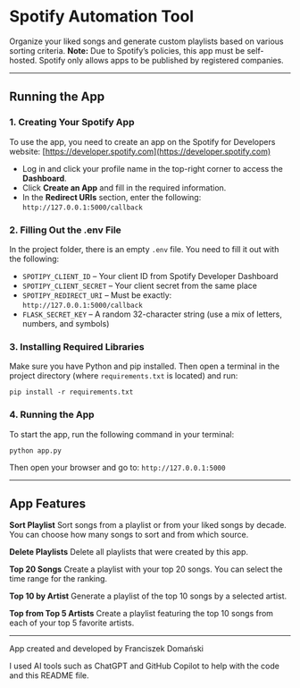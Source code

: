 # Spotify Automation Tool

Organize your liked songs and generate custom playlists based on various sorting criteria.
**Note:** Due to Spotify’s policies, this app must be self-hosted. Spotify only allows apps to be published by registered companies.

---

## Running the App

### 1. Creating Your Spotify App

To use the app, you need to create an app on the Spotify for Developers website:
[https://developer.spotify.com](https://developer.spotify.com)

* Log in and click your profile name in the top-right corner to access the **Dashboard**.
* Click **Create an App** and fill in the required information.
* In the **Redirect URIs** section, enter the following:
  `http://127.0.0.1:5000/callback`

### 2. Filling Out the .env File

In the project folder, there is an empty `.env` file. You need to fill it out with the following:

* `SPOTIPY_CLIENT_ID` – Your client ID from Spotify Developer Dashboard
* `SPOTIPY_CLIENT_SECRET` – Your client secret from the same place
* `SPOTIPY_REDIRECT_URI` – Must be exactly: `http://127.0.0.1:5000/callback`
* `FLASK_SECRET_KEY` – A random 32-character string (use a mix of letters, numbers, and symbols)

### 3. Installing Required Libraries

Make sure you have Python and pip installed. Then open a terminal in the project directory (where `requirements.txt` is located) and run:

```
pip install -r requirements.txt
```

### 4. Running the App

To start the app, run the following command in your terminal:

```
python app.py
```

Then open your browser and go to:
`http://127.0.0.1:5000`

---

## App Features

**Sort Playlist**
Sort songs from a playlist or from your liked songs by decade. You can choose how many songs to sort and from which source.

**Delete Playlists**
Delete all playlists that were created by this app.

**Top 20 Songs**
Create a playlist with your top 20 songs. You can select the time range for the ranking.

**Top 10 by Artist**
Generate a playlist of the top 10 songs by a selected artist.

**Top from Top 5 Artists**
Create a playlist featuring the top 10 songs from each of your top 5 favorite artists.

---

App created and developed by Franciszek Domański

I used AI tools such as ChatGPT and GitHub Copilot to help with the code and this README file.
